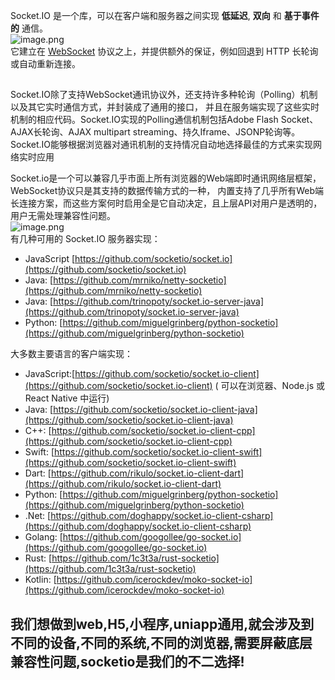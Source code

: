 Socket.IO 是一个库，可以在客户端和服务器之间实现 **低延迟**, **双向** 和 **基于事件的**
通信。<br />![image.png](https://cdn.nlark.com/yuque/0/2023/png/1608622/1676339917648-df66058b-2471-4067-b115-0e4ba0dd88cc.png#averageHue=%23000000&clientId=uf33cbc30-28c4-4&from=paste&id=u4ab295b2&name=image.png&originHeight=131&originWidth=840&originalType=url&ratio=1&rotation=0&showTitle=false&size=13706&status=done&style=none&taskId=u46c66028-7d59-41ca-a250-2ad0ea47479&title=) <br />
它建立在 [WebSocket](https://fr.wikipedia.org/wiki/WebSocket) 协议之上，并提供额外的保证，例如回退到 HTTP 长轮询或自动重新连接。

##  

Socket.IO除了支持WebSocket通讯协议外，还支持许多种轮询（Polling）机制以及其它实时通信方式，并封装成了通用的接口，
并且在服务端实现了这些实时机制的相应代码。Socket.IO实现的Polling通信机制包括Adobe Flash Socket、AJAX长轮询、AJAX multipart
streaming、持久Iframe、JSONP轮询等。Socket.IO能够根据浏览器对通讯机制的支持情况自动地选择最佳的方式来实现网络实时应用

Socket.io是一个可以兼容几乎市面上所有浏览器的Web端即时通讯网络层框架，WebSocket协议只是其支持的数据传输方式的一种，
内置支持了几乎所有Web端长连接方案，而这些方案何时启用全是它自动决定，且上层API对用户是透明的，用户无需处理兼容性问题。<br />
![image.png](https://cdn.nlark.com/yuque/0/2023/png/1608622/1676340532310-254257bd-d160-4b80-b49e-386bb9b11bee.png#averageHue=%23eddec9&clientId=uf33cbc30-28c4-4&from=paste&height=431&id=DnVqJ&name=image.png&originHeight=431&originWidth=1373&originalType=binary&ratio=1&rotation=0&showTitle=false&size=54209&status=done&style=none&taskId=u38869cf7-abc5-429c-b550-0298a2180d1&title=&width=1373) <br />
有几种可用的 Socket.IO 服务器实现：

- JavaScript [https://github.com/socketio/socket.io](https://github.com/socketio/socket.io)
- Java: [https://github.com/mrniko/netty-socketio](https://github.com/mrniko/netty-socketio)
- Java: [https://github.com/trinopoty/socket.io-server-java](https://github.com/trinopoty/socket.io-server-java)
- Python: [https://github.com/miguelgrinberg/python-socketio](https://github.com/miguelgrinberg/python-socketio)

大多数主要语言的客户端实现：

- JavaScript:[https://github.com/socketio/socket.io-client](https://github.com/socketio/socket.io-client)  (
  可以在浏览器、Node.js 或 React Native 中运行)
- Java: [https://github.com/socketio/socket.io-client-java](https://github.com/socketio/socket.io-client-java)
- C++: [https://github.com/socketio/socket.io-client-cpp](https://github.com/socketio/socket.io-client-cpp)
- Swift: [https://github.com/socketio/socket.io-client-swift](https://github.com/socketio/socket.io-client-swift)
- Dart: [https://github.com/rikulo/socket.io-client-dart](https://github.com/rikulo/socket.io-client-dart)
- Python: [https://github.com/miguelgrinberg/python-socketio](https://github.com/miguelgrinberg/python-socketio)
- .Net: [https://github.com/doghappy/socket.io-client-csharp](https://github.com/doghappy/socket.io-client-csharp)
- Golang: [https://github.com/googollee/go-socket.io](https://github.com/googollee/go-socket.io)
- Rust: [https://github.com/1c3t3a/rust-socketio](https://github.com/1c3t3a/rust-socketio)
- Kotlin: [https://github.com/icerockdev/moko-socket-io](https://github.com/icerockdev/moko-socket-io)

## 我们想做到web,H5,小程序,uniapp通用,就会涉及到不同的设备,不同的系统,不同的浏览器,需要屏蔽底层兼容性问题,socketio是我们的不二选择!
